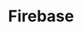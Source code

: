---
title: Firebase
draft: true
menu:
  sidebar:
    name: Firebase
    identifier: Firebase
    weight: 100
---